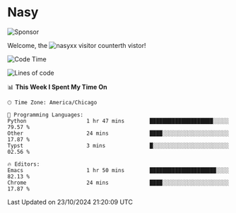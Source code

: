 # Nasy

<!--
<p align="center">
<img height="200" src="https://github-readme-stats.vercel.app/api?username=nasyxx&count_private=true&show_icons=true&theme=dracula&include_all_commits=true"/>
<img height="200" src="https://github-readme-stats.vercel.app/api/top-langs/?username=nasyxx&theme=dracula&hide=html,jupyter+notebook&count_private=true&show_icons=true"/>
</p>

  
----------------
-->

![Sponsor](https://img.shields.io/static/v1.svg?label=Sponsor&message=%E2%9D%A4&logo=GitHub&style=flat&color=pink)
 
Welcome, the ![nasyxx visitor counter](https://count.getloli.com/get/@nasyxx?theme=rule34)th vistor!
 
<!--START_SECTION:waka-->
![Code Time](http://img.shields.io/badge/Code%20Time-4%2C699%20hrs%2016%20mins-blue)

![Lines of code](https://img.shields.io/badge/From%20Hello%20World%20I%27ve%20Written-6.3%20million%20lines%20of%20code-blue)

📊 **This Week I Spent My Time On** 

```text
🕑︎ Time Zone: America/Chicago

💬 Programming Languages: 
Python                   1 hr 47 mins        ████████████████████░░░░░   79.57 % 
Other                    24 mins             ████░░░░░░░░░░░░░░░░░░░░░   17.87 % 
Typst                    3 mins              █░░░░░░░░░░░░░░░░░░░░░░░░   02.56 % 

🔥 Editors: 
Emacs                    1 hr 50 mins        █████████████████████░░░░   82.13 % 
Chrome                   24 mins             ████░░░░░░░░░░░░░░░░░░░░░   17.87 % 
```


 Last Updated on 23/10/2024 21:20:09 UTC
<!--END_SECTION:waka-->

<!-- ![visitors](https://visitor-badge.laobi.icu/badge?page_id=nasyxx.nasyxx) -->
